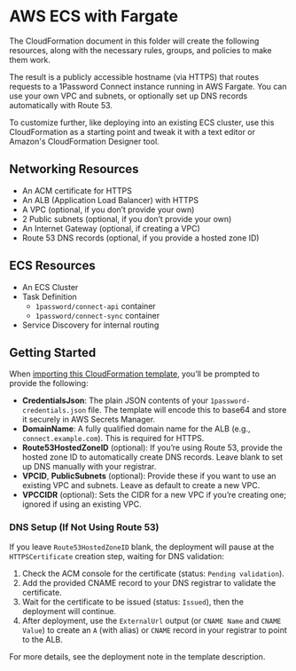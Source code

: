 # AWS ECS with Fargate

The CloudFormation document in this folder will create the following resources, along with the necessary rules, groups, and policies to make them work.

The result is a publicly accessible hostname (via HTTPS) that routes requests to a 1Password Connect instance running in AWS Fargate. You can use your own VPC and subnets, or optionally set up DNS records automatically with Route 53. 

To customize further, like deploying into an existing ECS cluster, use this CloudFormation as a starting point and tweak it with a text editor or Amazon's CloudFormation Designer tool.

## Networking Resources

- An ACM certificate for HTTPS
- An ALB (Application Load Balancer) with HTTPS
- A VPC (optional, if you don’t provide your own)
- 2 Public subnets (optional, if you don’t provide your own)
- An Internet Gateway (optional, if creating a VPC)
- Route 53 DNS records (optional, if you provide a hosted zone ID)

## ECS Resources

- An ECS Cluster
- Task Definition
  - `1password/connect-api` container
  - `1password/connect-sync` container
- Service Discovery for internal routing

## Getting Started

When [importing this CloudFormation template](https://docs.aws.amazon.com/AWSCloudFormation/latest/UserGuide/cfn-using-console-create-stack-template.html), you’ll be prompted to provide the following:

- **CredentialsJson**: The plain JSON contents of your `1password-credentials.json` file.  The template will encode this to base64 and store it securely in AWS Secrets Manager.
- **DomainName**: A fully qualified domain name for the ALB (e.g., `connect.example.com`). This is required for HTTPS.
- **Route53HostedZoneID** (optional): If you’re using Route 53, provide the hosted zone ID to automatically create DNS records. Leave blank to set up DNS manually with your registrar.
- **VPCID**, **PublicSubnets** (optional): Provide these if you want to use an existing VPC and subnets. Leave as default to create a new VPC. 
- **VPCCIDR** (optional): Sets the CIDR for a new VPC if you’re creating one; ignored if using an existing VPC.

### DNS Setup (If Not Using Route 53)
If you leave `Route53HostedZoneID` blank, the deployment will pause at the `HTTPSCertificate` creation step, waiting for DNS validation:
1. Check the ACM console for the certificate (status: `Pending validation`).
2. Add the provided CNAME record to your DNS registrar to validate the certificate.
3. Wait for the certificate to be issued (status: `Issued`), then the deployment will continue.
4. After deployment, use the `ExternalUrl` output (or `CNAME Name` and `CNAME Value`) to create an `A` (with alias) or `CNAME` record in your registrar to point to the ALB.

For more details, see the deployment note in the template description.